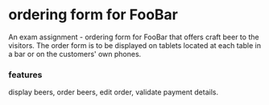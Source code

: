# ordering form for FooBar

An exam assignment - ordering form for FooBar that offers craft beer to the visitors.
The order form is to be displayed on tablets located at each table in a bar or on the customers' own phones.

### features

display beers, order beers, edit order, validate payment details.
